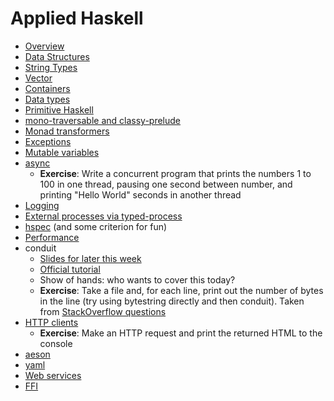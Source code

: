 # Applied Haskell

* [Overview](overview.md)
* [Data Structures](data-structures.md)
* [String Types](string-types.md)
* [Vector](vector.md)
* [Containers](containers.md)
* [Data types](data-types.md)
* [Primitive Haskell](primitive.md)
* [mono-traversable and classy-prelude](mono-classy.md)
* [Monad transformers](monad-transformers.md)
* [Exceptions](exceptions.md)
* [Mutable variables](mutable-variables.md)
* [async](https://haskell-lang.org/library/async)
    * __Exercise__: Write a concurrent program that prints the numbers
      1 to 100 in one thread, pausing one second between number, and
      printing "Hello World" seconds in another thread
* [Logging](logging.md)
* [External processes via typed-process](https://haskell-lang.org/library/typed-process)
* [hspec](hspec.md) (and some criterion for fun)
* [Performance](performance.md)
* conduit
    * [Slides for later this week](https://www.snoyman.com/reveal/conduit-yesod)
    * [Official tutorial](https://haskell-lang.org/library/conduit)
    * Show of hands: who wants to cover this today?
    * __Exercise__: Take a file and, for each line, print out the
      number of bytes in the line (try using bytestring directly and
      then conduit). Taken from
      [StackOverflow questions](http://stackoverflow.com/questions/42675764/read-large-lines-in-huge-file-without-buffering/42676477#42676477)
* [HTTP clients](https://haskell-lang.org/library/http-client)
    * __Exercise__: Make an HTTP request and print the returned HTML to the console
* [aeson](https://haskell-lang.org/library/aeson)
* [yaml](yaml.md)
* [Web services](web-services.md)
* [FFI](ffi.md)
